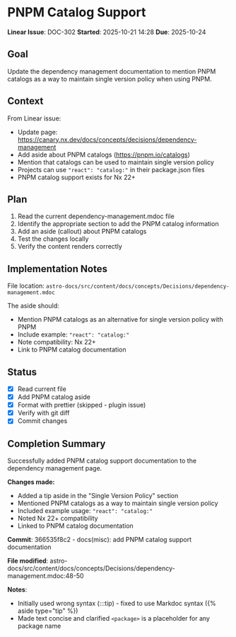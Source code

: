 # PNPM Catalog Support

**Linear Issue**: DOC-302
**Started**: 2025-10-21 14:28
**Due**: 2025-10-24

## Goal

Update the dependency management documentation to mention PNPM catalogs as a way to maintain single version policy when using PNPM.

## Context

From Linear issue:
- Update page: https://canary.nx.dev/docs/concepts/decisions/dependency-management
- Add aside about PNPM catalogs (https://pnpm.io/catalogs)
- Mention that catalogs can be used to maintain single version policy
- Projects can use `"react": "catalog:"` in their package.json files
- PNPM catalog support exists for Nx 22+

## Plan

1. Read the current dependency-management.mdoc file
2. Identify the appropriate section to add the PNPM catalog information
3. Add an aside (callout) about PNPM catalogs
4. Test the changes locally
5. Verify the content renders correctly

## Implementation Notes

File location: `astro-docs/src/content/docs/concepts/Decisions/dependency-management.mdoc`

The aside should:
- Mention PNPM catalogs as an alternative for single version policy with PNPM
- Include example: `"react": "catalog:"`
- Note compatibility: Nx 22+
- Link to PNPM catalog documentation

## Status

- [x] Read current file
- [x] Add PNPM catalog aside
- [x] Format with prettier (skipped - plugin issue)
- [x] Verify with git diff
- [x] Commit changes

## Completion Summary

Successfully added PNPM catalog support documentation to the dependency management page.

**Changes made:**
- Added a tip aside in the "Single Version Policy" section
- Mentioned PNPM catalogs as a way to maintain single version policy
- Included example usage: `"react": "catalog:"`
- Noted Nx 22+ compatibility
- Linked to PNPM catalog documentation

**Commit**: 366535f8c2 - docs(misc): add PNPM catalog support documentation

**File modified**: astro-docs/src/content/docs/concepts/Decisions/dependency-management.mdoc:48-50

**Notes**:
- Initially used wrong syntax (:::tip) - fixed to use Markdoc syntax ({% aside type="tip" %})
- Made text concise and clarified `<package>` is a placeholder for any package name

